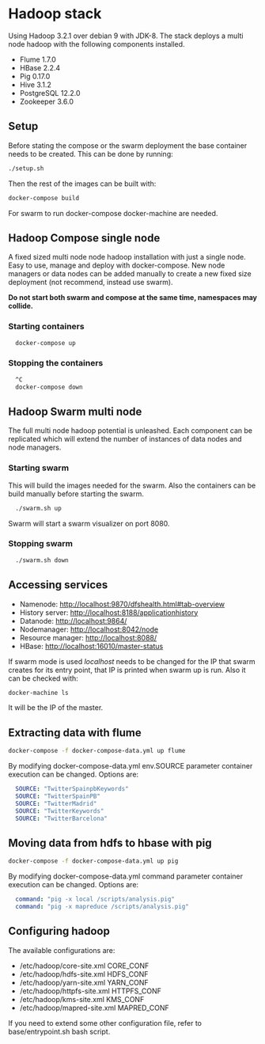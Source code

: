 
# Hadoop stack

Using Hadoop 3.2.1 over debian 9 with JDK-8.
The stack deploys a multi node hadoop with the following components installed.

* Flume 1.7.0
* HBase 2.2.4
* Pig 0.17.0
* Hive 3.1.2
* PostgreSQL 12.2.0
* Zookeeper 3.6.0

## Setup

Before stating the compose or the swarm deployment the base container needs to be created.
This can be done by running:

```bash
./setup.sh
```

Then the rest of the images can be built with:

```bash
docker-compose build
```

For swarm to run docker-compose docker-machine are needed.

## Hadoop Compose single node

A fixed sized multi node node hadoop installation with just a single node.
Easy to use, manage and deploy with docker-compose.
New node managers or data nodes can be added manually to create a new fixed size deployment (not recommend, instead use swarm).

**Do not start both swarm and compose at the same time, namespaces may collide.**

### Starting containers

```bash
  docker-compose up
```

### Stopping the containers

```bash
  ^C
  docker-compose down
```

## Hadoop Swarm multi node

The full multi node hadoop potential is unleashed.
Each component can be replicated which will extend the number of instances of data nodes and node managers.

### Starting swarm

This will build the images needed for the swarm.
Also the containers can be build manually before starting the swarm.

```bash
  ./swarm.sh up
```

Swarm will start a swarm visualizer on port 8080.

### Stopping swarm

```bash
  ./swarm.sh down
```

## Accessing services

* Namenode: [http://localhost:9870/dfshealth.html#tab-overview](http://localhost:9870/dfshealth.html#tab-overview)
* History server: [http://localhost:8188/applicationhistory](http://localhost:8188/applicationhistory)
* Datanode: [http://localhost:9864/](http://localhost:9864/)
* Nodemanager: [http://localhost:8042/node](http://localhost:8042/node)
* Resource manager: [http://localhost:8088/](http://localhost:8088/)
* HBase: [http://localhost:16010/master-status](http://localhost:16010/master-status)

If swarm mode is used *localhost* needs to be changed for the IP that swarm creates for its entry point, that IP is printed when swarm up is run.
Also it can be checked with:

```bash
docker-machine ls
```

It will be the IP of the master.

## Extracting data with flume

```bash
docker-compose -f docker-compose-data.yml up flume
```

By modifying docker-compose-data.yml env.SOURCE parameter container execution can be changed.
Options are:

```yml
  SOURCE: "TwitterSpainpbKeywords"
  SOURCE: "TwitterSpainPB"
  SOURCE: "TwitterMadrid"
  SOURCE: "TwitterKeywords"
  SOURCE: "TwitterBarcelona"
```

## Moving data from hdfs to hbase with pig

```bash
docker-compose -f docker-compose-data.yml up pig
```

By modifying docker-compose-data.yml command parameter container execution can be changed.
Options are:

```yml
  command: "pig -x local /scripts/analysis.pig"
  command: "pig -x mapreduce /scripts/analysis.pig"
```

## Configuring hadoop

The available configurations are:

* /etc/hadoop/core-site.xml CORE_CONF
* /etc/hadoop/hdfs-site.xml HDFS_CONF
* /etc/hadoop/yarn-site.xml YARN_CONF
* /etc/hadoop/httpfs-site.xml HTTPFS_CONF
* /etc/hadoop/kms-site.xml KMS_CONF
* /etc/hadoop/mapred-site.xml  MAPRED_CONF

If you need to extend some other configuration file, refer to base/entrypoint.sh bash script.
